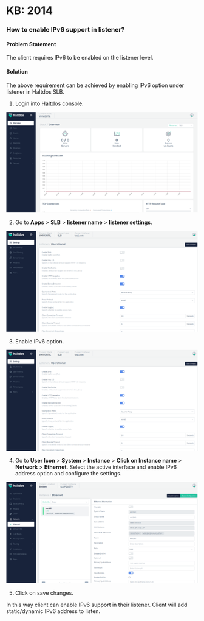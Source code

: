 # KB: 2014

### **How to enable IPv6 support in listener?**

#### **Problem Statement**

The client requires IPv6 to be enabled on the listener level.

#### **Solution**

The above requirement can be achieved by enabling IPv6 option under listener in Haltdos SLB.


1. Login into Haltdos console.

![](/img/adc/v7/kb/overview_kb_2014_1.png)

2. Go to **Apps** > **SLB** > **listener name** > **listener settings**.

![](/img/adc/v7/kb/settings_kb_2014_2.png)

3. Enable IPv6 option.

![](/img/adc/v7/kb/settings_kb_2014_3.png)

4. Go to **User Icon** > **System** > **Instance** > **Click on Instance name** > **Network** > **Ethernet**. Select the active interface and enable IPv6 address option and configure the settings.

![](/img/adc/v7/kb/incidents_kb_2014_4.png)

5. Click on save changes.

In this way client can enable IPv6 support in their listener. Client will add static/dynamic IPv6 address to listen.